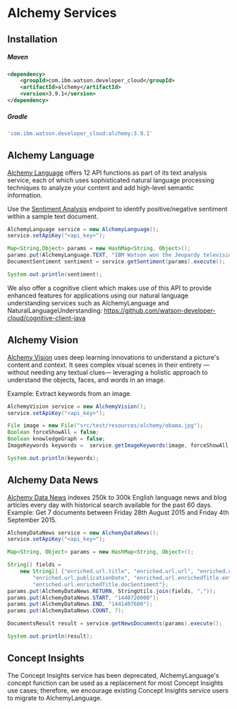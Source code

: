 # Alchemy Services

## Installation

##### Maven

```xml
<dependency>
	<groupId>com.ibm.watson.developer_cloud</groupId>
	<artifactId>alchemy</artifactId>
	<version>3.9.1</version>
</dependency>
```

##### Gradle

```gradle
'com.ibm.watson.developer_cloud:alchemy:3.9.1'
```

## Alchemy Language

[Alchemy Language][alchemy_language] offers 12 API functions as part of its text analysis service, each of which uses sophisticated natural language processing techniques to analyze your content and add high-level semantic information.

Use the [Sentiment Analysis][sentiment_analysis] endpoint to identify positive/negative sentiment within a sample text document.

```java
AlchemyLanguage service = new AlchemyLanguage();
service.setApiKey("<api_key>");

Map<String,Object> params = new HashMap<String, Object>();
params.put(AlchemyLanguage.TEXT, "IBM Watson won the Jeopardy television show hosted by Alex Trebek");
DocumentSentiment sentiment = service.getSentiment(params).execute();

System.out.println(sentiment);
```

We also offer a cognitive client which makes use of this API to provide enhanced features for applications using our natural language understanding services such as AlchemyLanguage and NaturalLanguageUnderstanding:
https://github.com/watson-developer-cloud/cognitive-client-java

## Alchemy Vision

[Alchemy Vision][alchemy_vision] uses deep learning innovations to understand a picture's content and context. It sees complex visual scenes in their entirety —without needing any textual clues— leveraging a holistic approach to understand the objects, faces, and words in an image.

Example: Extract keywords from an image.

```java
AlchemyVision service = new AlchemyVision();
service.setApiKey("<api_key>");

File image = new File("src/test/resources/alchemy/obama.jpg");
Boolean forceShowAll = false;
Boolean knowledgeGraph = false;
ImageKeywords keywords =  service.getImageKeywords(image, forceShowAll, knowledgeGraph).execute();

System.out.println(keywords);
```

## Alchemy Data News

[Alchemy Data News][alchemy_data_news] indexes 250k to 300k English language news and
blog articles every day with historical search available for the past 60 days.  
Example: Get 7 documents between Friday 28th August 2015 and Friday 4th September 2015.

```java
AlchemyDataNews service = new AlchemyDataNews();
service.setApiKey("<api_key>");

Map<String, Object> params = new HashMap<String, Object>();

String[] fields =
    new String[] {"enriched.url.title", "enriched.url.url", "enriched.url.author",
        "enriched.url.publicationDate", "enriched.url.enrichedTitle.entities",
        "enriched.url.enrichedTitle.docSentiment"};
params.put(AlchemyDataNews.RETURN, StringUtils.join(fields, ","));
params.put(AlchemyDataNews.START, "1440720000");
params.put(AlchemyDataNews.END, "1441407600");
params.put(AlchemyDataNews.COUNT, 7);

DocumentsResult result = service.getNewsDocuments(params).execute();

System.out.println(result);
```

## Concept Insights

The Concept Insights service has been deprecated, AlchemyLanguage's concept function can be used as a replacement for most Concept Insights use cases; therefore, we encourage existing Concept Insights service users to migrate to AlchemyLanguage.

[alchemy_language]: http://www.alchemyapi.com/products/alchemylanguage
[alchemy_data_news]: http://www.alchemyapi.com/products/alchemydata-news
[alchemy_vision]: http://www.alchemyapi.com/products/
[sentiment_analysis]: http://www.alchemyapi.com/products/alchemylanguage/sentiment-analysis
